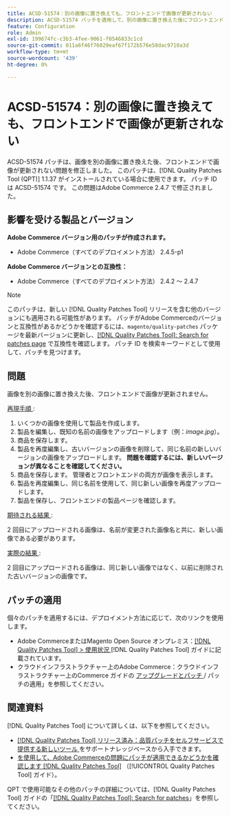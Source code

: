 ```yaml
---
title: ACSD-51574：別の画像に置き換えても、フロントエンドで画像が更新されない
description: ACSD-51574 パッチを適用して、別の画像に置き換えた後にフロントエンドで画像が更新されないAdobe Commerceの問題を修正してください。
feature: Configuration
role: Admin
exl-id: 199674fc-c3b3-4fee-9061-f0546833c1cd
source-git-commit: 011a6f46f76029eaf67f172b576e58dac9710a3d
workflow-type: tm+mt
source-wordcount: '439'
ht-degree: 0%

---
```


# ACSD-51574：別の画像に置き換えても、フロントエンドで画像が更新されない

ACSD-51574 パッチは、画像を別の画像に置き換えた後、フロントエンドで画像が更新されない問題を修正しました。 このパッチは、[!DNL Quality Patches Tool (QPT)] 1.1.37 がインストールされている場合に使用できます。 パッチ ID は ACSD-51574 です。 この問題はAdobe Commerce 2.4.7 で修正されました。

## 影響を受ける製品とバージョン

**Adobe Commerce バージョン用のパッチが作成されます。**

* Adobe Commerce（すべてのデプロイメント方法） 2.4.5-p1

**Adobe Commerce バージョンとの互換性：**

* Adobe Commerce（すべてのデプロイメント方法） 2.4.2 ～ 2.4.7

>[!NOTE]
>
>このパッチは、新しい [!DNL Quality Patches Tool] リリースを含む他のバージョンにも適用される可能性があります。 パッチがAdobe Commerceのバージョンと互換性があるかどうかを確認するには、`magento/quality-patches` パッケージを最新バージョンに更新し、[[!DNL Quality Patches Tool]: Search for patches page](https://experienceleague.adobe.com/tools/commerce-quality-patches/index.html) で互換性を確認します。 パッチ ID を検索キーワードとして使用して、パッチを見つけます。

## 問題

画像を別の画像に置き換えた後、フロントエンドで画像が更新されません。

<u> 再現手順 </u>:

1. いくつかの画像を使用して製品を作成します。
1. 製品を編集し、既知の名前の画像をアップロードします（例：*image.jpg*）。
1. 商品を保存します。
1. 製品を再度編集し、古いバージョンの画像を削除して、同じ名前の新しいバージョンの画像をアップロードします。 **問題を確認するには、新しいバージョンが異なることを確認してください。**
1. 商品を保存します。 管理者とフロントエンドの両方が画像を表示します。
1. 製品を再度編集し、同じ名前を使用して、同じ新しい画像を再度アップロードします。
1. 製品を保存し、フロントエンドの製品ページを確認します。

<u> 期待される結果 </u>:

2 回目にアップロードされる画像は、名前が変更された画像名と共に、新しい画像である必要があります。

<u> 実際の結果 </u>:

2 回目にアップロードされる画像は、同じ新しい画像ではなく、以前に削除された古いバージョンの画像です。

## パッチの適用

個々のパッチを適用するには、デプロイメント方法に応じて、次のリンクを使用します。

* Adobe CommerceまたはMagento Open Source オンプレミス：[[!DNL Quality Patches Tool] > 使用状況 ](/help/tools/quality-patches-tool/usage.md)[!DNL Quality Patches Tool] ガイドに記載されています。
* クラウドインフラストラクチャー上のAdobe Commerce：クラウドインフラストラクチャー上のCommerce ガイドの [ アップグレードとパッチ ](https://experienceleague.adobe.com/docs/commerce-cloud-service/user-guide/develop/upgrade/apply-patches.html)/ パッチの適用」を参照してください。

## 関連資料

[!DNL Quality Patches Tool] について詳しくは、以下を参照してください。

* [[!DNL Quality Patches Tool]  リリース済み：品質パッチをセルフサービスで提供する新しいツール ](https://experienceleague.adobe.com/en/docs/commerce-operations/tools/quality-patches-tool/quality-patches-tool-to-self-serve-quality-patches) をサポートナレッジベースから入手できます。
* [ を使用して、Adobe Commerceの問題にパッチが適用できるかどうかを確認します  [!DNL Quality Patches Tool]](/help/tools/quality-patches-tool/patches-available-in-qpt/check-patch-for-magento-issue-with-magento-quality-patches.md) （[!UICONTROL Quality Patches Tool] ガイド）。


QPT で使用可能なその他のパッチの詳細については、[!DNL Quality Patches Tool] ガイドの「[[!DNL Quality Patches Tool]: Search for patches](https://experienceleague.adobe.com/tools/commerce-quality-patches/index.html)」を参照してください。
